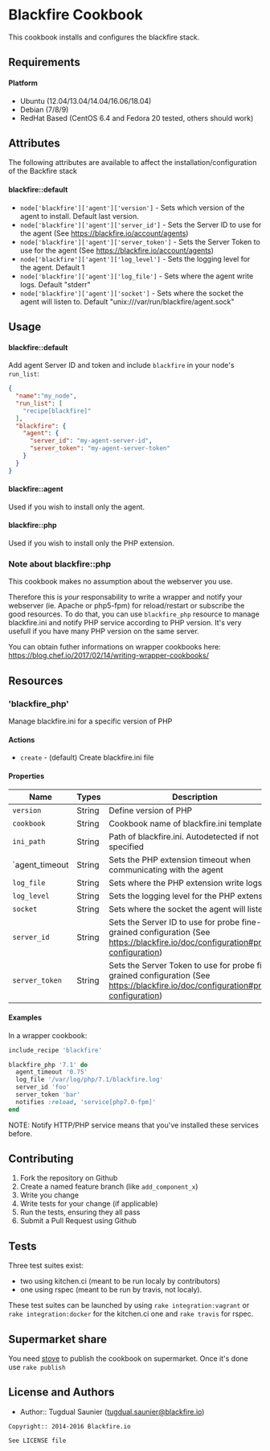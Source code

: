 Blackfire Cookbook
===========================

This cookbook installs and configures the blackfire stack.

Requirements
------------

#### Platform
* Ubuntu (12.04/13.04/14.04/16.06/18.04)
* Debian (7/8/9)
* RedHat Based (CentOS 6.4 and Fedora 20 tested, others should work)

Attributes
----------

The following attributes are available to affect the installation/configuration of the Backfire stack

#### blackfire::default

* `node['blackfire']['agent']['version']` - Sets which version of the agent to install. Default last version.
* `node['blackfire']['agent']['server_id']` - Sets the Server ID to use for the agent (See https://blackfire.io/account/agents)
* `node['blackfire']['agent']['server_token']` - Sets the Server Token to use for the agent (See https://blackfire.io/account/agents)
* `node['blackfire']['agent']['log_level']` - Sets the logging level for the agent. Default 1
* `node['blackfire']['agent']['log_file']` - Sets where the agent write logs. Default "stderr"
* `node['blackfire']['agent']['socket']` - Sets where the socket the agent will listen to. Default "unix:///var/run/blackfire/agent.sock"

Usage
-----
#### blackfire::default
Add agent Server ID and token and include `blackfire` in your node's `run_list`:

```json
{
  "name":"my_node",
  "run_list": [
    "recipe[blackfire]"
  ],
  "blackfire": {
    "agent": {
      "server_id": "my-agent-server-id",
      "server_token": "my-agent-server-token"
    }
  }
}
```

#### blackfire::agent

Used if you wish to install only the agent.

#### blackfire::php

Used if you wish to install only the PHP extension.

### Note about blackfire::php

This cookbook makes no assumption about the webserver you use.

Therefore this is *your* responsability to write a wrapper and notify your
webserver (ie. Apache or php5-fpm) for reload/restart or subscribe the good
resources.
To do that, you can use `blackfire_php` resource to manage blackfire.ini and notify PHP service according to PHP version. It's very usefull if you have many PHP version on the same server.

You can obtain futher informations on wrapper cookbooks here:
https://blog.chef.io/2017/02/14/writing-wrapper-cookbooks/

Resources
---------

### 'blackfire_php'

Manage blackfire.ini for a specific version of PHP

#### Actions

- `create` - (default) Create blackfire.ini file 

#### Properties

Name           | Types  | Description                                                                                                                        | Default         
-------------- | ------ | ---------------------------------------------------------------------------------------------------------------------------------- | ----------------
`version`      | String | Define version of PHP                                                                                                              | <resource_name> 
`cookbook`     | String | Cookbook name of blackfire.ini template                                                                                            | 'blackfire'     
`ini_path`     | String | Path of blackfire.ini. Autodetected if not specified                                                                               | ''  
`agent_timeout | String | Sets the PHP extension timeout when communicating with the agent                                                                   | '0.25'
`log_file`     | String | Sets where the PHP extension write logs                                                                                            |
`log_level`    | String | Sets the logging level for the PHP extension                                                                                       |
`socket`       | String | Sets where the socket the agent will listen to                                                                                     | 'unix:///var/run/blackfire/agent.sock'
`server_id`    | String | Sets the Server ID to use for probe fine-grained configuration (See https://blackfire.io/doc/configuration#probe-configuration)    |
`server_token` | String | Sets the Server Token to use for probe fine-grained configuration (See https://blackfire.io/doc/configuration#probe-configuration) |

#### Examples

In a wrapper cookbook:
```ruby
include_recipe 'blackfire'

blackfire_php '7.1' do
  agent_timeout '0.75'
  log_file '/var/log/php/7.1/blackfire.log'
  server_id 'foo'
  server_token 'bar'
  notifies :reload, 'service[php7.0-fpm]'
end
```

NOTE: Notify HTTP/PHP service means that you've installed these services before.

Contributing
------------

1. Fork the repository on Github
2. Create a named feature branch (like `add_component_x`)
3. Write you change
4. Write tests for your change (if applicable)
5. Run the tests, ensuring they all pass
6. Submit a Pull Request using Github

Tests
-----

Three test suites exist:

- two using kitchen.ci (meant to be run localy by contributors)
- one using rspec (meant to be run by travis, not localy).

These test suites can be launched by using `rake integration:vagrant` or
`rake integration:docker` for the kitchen.ci one and `rake travis` for rspec.

Supermarket share
-----------------

You need [stove](http://sethvargo.github.io/stove/) to publish the cookbook on
supermarket. Once it's done use `rake publish`

License and Authors
-------------------
- Author:: Tugdual Saunier (<tugdual.saunier@blackfire.io>)

```text
Copyright:: 2014-2016 Blackfire.io

See LICENSE file
```

